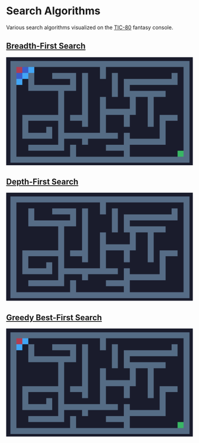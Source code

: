 # Search Algorithms
Various search algorithms visualized on the [TIC-80](https://tic80.com/) fantasy console.

## [Breadth-First Search](https://en.wikipedia.org/wiki/Breadth-first_search)
![preview-bfs](./preview-bfs.gif)

## [Depth-First Search](https://en.wikipedia.org/wiki/Depth-first_search)
![preview-dfs](./preview-dfs.gif)

## [Greedy Best-First Search](https://courses.cs.washington.edu/courses/cse326/03su/homework/hw3/bestfirstsearch.html)
![preview-best](./preview-best.gif)

